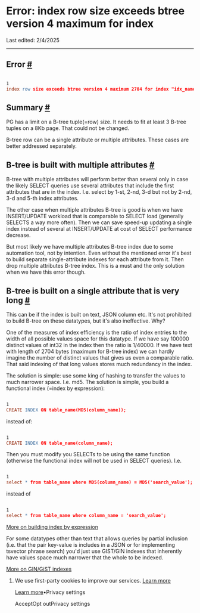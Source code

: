 # Error: index row size exceeds btree version 4 maximum for index

Last edited: 2/4/2025

* * *

## Error [\#](https://supabase.com/docs/guides/troubleshooting/error-index-row-size-exceeds-btree-version-4-maximum-for-index-LMmoeU\#error)

```flex

1
index row size exceeds btree version 4 maximum 2704 for index "idx_name"
```

## Summary [\#](https://supabase.com/docs/guides/troubleshooting/error-index-row-size-exceeds-btree-version-4-maximum-for-index-LMmoeU\#summary)

PG has a limit on a B-tree tuple(=row) size. It needs to fit at least 3 B-tree tuples on a 8Kb page. That could not be changed.

B-tree row can be a single attribute or multiple attributes. These cases are better addressed separately.

## B-tree is built with multiple attributes [\#](https://supabase.com/docs/guides/troubleshooting/error-index-row-size-exceeds-btree-version-4-maximum-for-index-LMmoeU\#b-tree-is-built-with-multiple-attributes)

B-tree with multiple attributes will perform better than several only in case the likely SELECT queries use several attributes that include the first attributes that are in the index. I.e. select by 1-st, 2-nd, 3-d but not by 2-nd, 3-d and 5-th index attributes.

The other case when multiple attributes B-tree is good is when we have INSERT/UPDATE workload that is comparable to SELECT load (generally SELECTS a way more often). Then we can save speed-up updating a single index instead of several at INSERT/UPDATE at cost of SELECT performance decrease.

But most likely we have multiple attributes B-tree index due to some automation tool, not by intention. Even without the mentioned error it's best to build separate single-attribute indexes for each attribute from it. Then drop multiple attributes B-tree index. This is a must and the only solution when we have this error though.

## B-tree is built on a single attribute that is very long [\#](https://supabase.com/docs/guides/troubleshooting/error-index-row-size-exceeds-btree-version-4-maximum-for-index-LMmoeU\#b-tree-is-built-on-a-single-attribute-that-is-very-long)

This can be if the index is built on text, JSON column etc. It's not prohibited to build B-tree on these datatypes, but it's also ineffective. Why?

One of the measures of index efficiency is the ratio of index entries to the width of all possible values space for this datatype. If we have say 100000 distinct values of int32 in the index then the ratio is 1/40000. If we have text with length of 2704 bytes (maximum for B-tree index) we can hardly imagine the number of distinct values that gives us even a comparable ratio. That said indexing of that long values stores much redundancy in the index.

The solution is simple: use some king of hashing to transfer the values to much narrower space. I.e. md5. The solution is simple, you build a functional index (=index by expression):

```flex

1
CREATE INDEX ON table_name(MD5(column_name));
```

instead of:

```flex

1
CREATE INDEX ON table_name(column_name);
```

Then you must modify you SELECTs to be using the same function (otherwise the functional index will not be used in SELECT queries). I.e.

```flex

1
select * from table_name where MD5(column_name) = MD5('search_value');
```

instead of

```flex

1
select * from table_name where column_name = 'search_value';
```

[More on building index by expression](https://www.postgresql.org/docs/current/sql-createindex.html)

For some datatypes other than text that allows queries by partial inclusion (i.e. that the pair key-value is includes in a JSON or for implementing tsvector phrase search) you'd just use GIST/GIN indexes that inherently have values space much narrower that the whole to be indexed.

[More on GIN/GiST indexes](https://www.postgresql.org/docs/15/textsearch-indexes.html)

1. We use first-party cookies to improve our services. [Learn more](https://supabase.com/privacy#8-cookies-and-similar-technologies-used-on-our-european-services)



   [Learn more](https://supabase.com/privacy#8-cookies-and-similar-technologies-used-on-our-european-services)•Privacy settings





   AcceptOpt outPrivacy settings